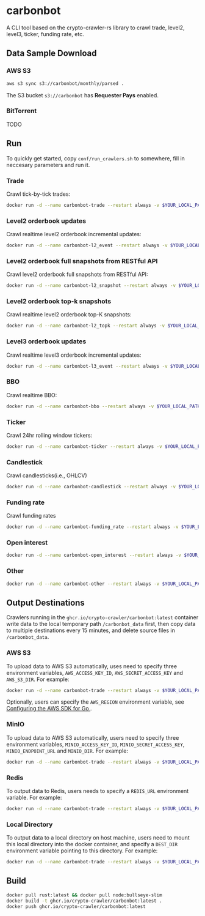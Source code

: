 # carbonbot

A CLI tool based on the crypto-crawler-rs library to crawl trade, level2, level3, ticker, funding rate, etc.

## Data Sample Download

### AWS S3

```bash
aws s3 sync s3://carbonbot/monthly/parsed .
```

The S3 bucket `s3://carbonbot` has **Requester Pays** enabled.


### BitTorrent

TODO


## Run

To quickly get started, copy `conf/run_crawlers.sh` to somewhere, fill in neccesary parameters and run it.

### Trade

Crawl tick-by-tick trades:

```bash
docker run -d --name carbonbot-trade --restart always -v $YOUR_LOCAL_PATH:/carbonbot_data -e AWS_ACCESS_KEY_ID="YOUR_ACCESS_KEY" -e AWS_SECRET_ACCESS_KEY="YOUR_SECRET_KEY" -e AWS_S3_DIR="s3://YOUR_BUCKET/path" -u "$(id -u):$(id -g)" ghcr.io/crypto-crawler/carbonbot:latest pm2-runtime start pm2.trade.config.js
```

### Level2 orderbook updates

Crawl realtime level2 orderbook incremental updates:

```bash
docker run -d --name carbonbot-l2_event --restart always -v $YOUR_LOCAL_PATH:/carbonbot_data -e AWS_ACCESS_KEY_ID="YOUR_ACCESS_KEY" -e AWS_SECRET_ACCESS_KEY="YOUR_SECRET_KEY" -e AWS_S3_DIR="s3://YOUR_BUCKET/path" -u "$(id -u):$(id -g)" ghcr.io/crypto-crawler/carbonbot:latest pm2-runtime start pm2.l2_event.config.js
```

### Level2 orderbook full snapshots from RESTful API

Crawl level2 orderbook full snapshots from RESTful API:

```bash
docker run -d --name carbonbot-l2_snapshot --restart always -v $YOUR_LOCAL_PATH:/carbonbot_data -e AWS_ACCESS_KEY_ID="YOUR_ACCESS_KEY" -e AWS_SECRET_ACCESS_KEY="YOUR_SECRET_KEY" -e AWS_S3_DIR="s3://YOUR_BUCKET/path" -u "$(id -u):$(id -g)" ghcr.io/crypto-crawler/carbonbot:latest pm2-runtime start pm2.l2_snapshot.config.js
```

### Level2 orderbook top-k snapshots

Crawl realtime level2 orderbook top-K snapshots:

```bash
docker run -d --name carbonbot-l2_topk --restart always -v $YOUR_LOCAL_PATH:/carbonbot_data -e AWS_ACCESS_KEY_ID="YOUR_ACCESS_KEY" -e AWS_SECRET_ACCESS_KEY="YOUR_SECRET_KEY" -e AWS_S3_DIR="s3://YOUR_BUCKET/path" -u "$(id -u):$(id -g)" ghcr.io/crypto-crawler/carbonbot:latest pm2-runtime start pm2.l2_topk.config.js
```

### Level3 orderbook updates

Crawl realtime level3 orderbook incremental updates:

```bash
docker run -d --name carbonbot-l3_event --restart always -v $YOUR_LOCAL_PATH:/carbonbot_data -e AWS_ACCESS_KEY_ID="YOUR_ACCESS_KEY" -e AWS_SECRET_ACCESS_KEY="YOUR_SECRET_KEY" -e AWS_S3_DIR="s3://YOUR_BUCKET/path" -u "$(id -u):$(id -g)" ghcr.io/crypto-crawler/carbonbot:latest pm2-runtime start pm2.l3_event.config.js
```

### BBO

Crawl realtime BBO:

```bash
docker run -d --name carbonbot-bbo --restart always -v $YOUR_LOCAL_PATH:/carbonbot_data -e AWS_ACCESS_KEY_ID="YOUR_ACCESS_KEY" -e AWS_SECRET_ACCESS_KEY="YOUR_SECRET_KEY" -e AWS_S3_DIR="s3://YOUR_BUCKET/path" -u "$(id -u):$(id -g)" ghcr.io/crypto-crawler/carbonbot:latest pm2-runtime start pm2.bbo.config.js
```

### Ticker

Crawl 24hr rolling window tickers:

```bash
docker run -d --name carbonbot-ticker --restart always -v $YOUR_LOCAL_PATH:/carbonbot_data -e AWS_ACCESS_KEY_ID="YOUR_ACCESS_KEY" -e AWS_SECRET_ACCESS_KEY="YOUR_SECRET_KEY" -e AWS_S3_DIR="s3://YOUR_BUCKET/path" -u "$(id -u):$(id -g)" ghcr.io/crypto-crawler/carbonbot:latest pm2-runtime start pm2.ticker.config.js
```

### Candlestick

Crawl candlesticks(i.e., OHLCV)

```bash
docker run -d --name carbonbot-candlestick --restart always -v $YOUR_LOCAL_PATH:/carbonbot_data -e AWS_ACCESS_KEY_ID="YOUR_ACCESS_KEY" -e AWS_SECRET_ACCESS_KEY="YOUR_SECRET_KEY" -e AWS_S3_DIR="s3://YOUR_BUCKET/path" -u "$(id -u):$(id -g)" ghcr.io/crypto-crawler/carbonbot:latest pm2-runtime start pm2.candlestick.config.js
```

### Funding rate

Crawl funding rates

```bash
docker run -d --name carbonbot-funding_rate --restart always -v $YOUR_LOCAL_PATH:/carbonbot_data -e AWS_ACCESS_KEY_ID="YOUR_ACCESS_KEY" -e AWS_SECRET_ACCESS_KEY="YOUR_SECRET_KEY" -e AWS_S3_DIR="s3://YOUR_BUCKET/path" -u "$(id -u):$(id -g)" ghcr.io/crypto-crawler/carbonbot:latest pm2-runtime start pm2.funding_rate.config.js
```

### Open interest

```bash
docker run -d --name carbonbot-open_interest --restart always -v $YOUR_LOCAL_PATH:/carbonbot_data -e AWS_ACCESS_KEY_ID="YOUR_ACCESS_KEY" -e AWS_SECRET_ACCESS_KEY="YOUR_SECRET_KEY" -e AWS_S3_DIR="s3://YOUR_BUCKET/path" -u "$(id -u):$(id -g)" ghcr.io/crypto-crawler/carbonbot:latest pm2-runtime start pm2.open_interest.config.js
```

### Other

```bash
docker run -d --name carbonbot-other --restart always -v $YOUR_LOCAL_PATH:/carbonbot_data -e AWS_ACCESS_KEY_ID="YOUR_ACCESS_KEY" -e AWS_SECRET_ACCESS_KEY="YOUR_SECRET_KEY" -e AWS_S3_DIR="s3://YOUR_BUCKET/path" -u "$(id -u):$(id -g)" ghcr.io/crypto-crawler/carbonbot:latest pm2-runtime start pm2.other.config.js
```

## Output Destinations

Crawlers running in the `ghcr.io/crypto-crawler/carbonbot:latest` container write data to the local temporary path `/carbonbot_data` first, then copy data to multiple destinations every 15 minutes, and delete source files in `/carbonbot_data`.

### AWS S3

To upload data to AWS S3 automatically, uses need to specify three environment variables, `AWS_ACCESS_KEY_ID`, `AWS_SECRET_ACCESS_KEY` and `AWS_S3_DIR`. For example:

```bash
docker run -d --name carbonbot-trade --restart always -v $YOUR_LOCAL_PATH:/carbonbot_data -e AWS_ACCESS_KEY_ID="YOUR_ACCESS_KEY" -e AWS_SECRET_ACCESS_KEY="YOUR_SECRET_KEY" -e AWS_S3_DIR="s3://YOUR_BUCKET/path" -u "$(id -u):$(id -g)" ghcr.io/crypto-crawler/carbonbot:latest pm2-runtime start pm2.trade.config.js
```

Optionally, users can specify the `AWS_REGION` environment variable, see [Configuring the AWS SDK for Go
](https://docs.aws.amazon.com/sdk-for-go/v1/developer-guide/configuring-sdk.html).

### MinIO

To upload data to AWS S3 automatically, users need to specify three environment variables, `MINIO_ACCESS_KEY_ID`, `MINIO_SECRET_ACCESS_KEY`, `MINIO_ENDPOINT_URL` and `MINIO_DIR`. For example:

```bash
docker run -d --name carbonbot-trade --restart always -v $YOUR_LOCAL_PATH:/carbonbot_data -e MINIO_ACCESS_KEY_ID="YOUR_ACCESS_KEY" -e MINIO_SECRET_ACCESS_KEY="YOUR_SECRET_KEY" -e MINIO_ENDPOINT_URL="http://ip:9000" -e MINIO_DIR="minio://YOUR_BUCKET/path" -u "$(id -u):$(id -g)" ghcr.io/crypto-crawler/carbonbot:latest pm2-runtime start pm2.trade.config.js
```

### Redis

To output data to Redis, users needs to specify a `REDIS_URL` environment variable. For example:

```bash
docker run -d --name carbonbot-trade --restart always -v $YOUR_LOCAL_PATH:/carbonbot_data -e REDIS_URL=redis://172.17.0.1:6379 -u "$(id -u):$(id -g)" ghcr.io/crypto-crawler/carbonbot:latest pm2-runtime start pm2.trade.config.js
```

### Local Directory

To output data to a local directory on host machine, users need to mount this local directory into the docker container, and specify a `DEST_DIR` environment variable pointing to this directory. For example:

```bash
docker run -d --name carbonbot-trade --restart always -v $YOUR_LOCAL_PATH:/carbonbot_data -v $ANOTHER_LOCAL_PATH:/dest_dir -e DEST_DIR=/dest_dir -u "$(id -u):$(id -g)" ghcr.io/crypto-crawler/carbonbot:latest pm2-runtime start pm2.trade.config.js
```

## Build

```bash
docker pull rust:latest && docker pull node:bullseye-slim
docker build -t ghcr.io/crypto-crawler/carbonbot:latest .
docker push ghcr.io/crypto-crawler/carbonbot:latest
```
